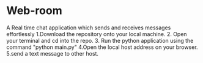 # Web-room
A Real time chat application which sends and receives messages effortlessly
1.Download the repository onto your local machine.
2. Open your terminal and cd into the repo.
3. Run the python application using  the command "python main.py"
4.Open the local host address on your browser.
5.send a text message to other host.
